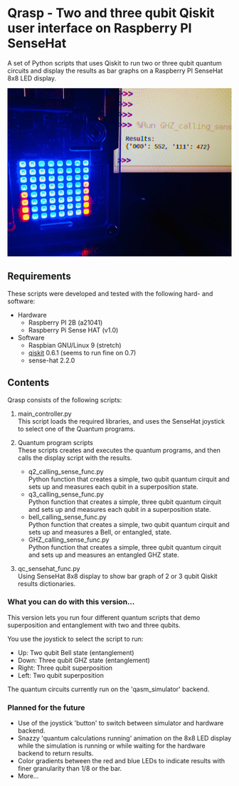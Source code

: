 # Qrasp - Two and three qubit Qiskit user interface on Raspberry PI SenseHat
A set of Python scripts that uses Qiskit to run two or three qubit quantum circuits and display the results as bar graphs on a Raspberry PI SenseHat 8x8 LED display.

![qrasp_3qubit_GHZ.jpg](qrasp_3qubit_GHZ.jpg)

## Requirements  

These scripts were developed and tested with the following hard- and software:
- Hardware
   - Raspberry PI 2B (a21041)
   - Raspberry Pi Sense HAT (v1.0)
- Software
  - Raspbian GNU/Linux 9 (stretch)
  - [qiskit](https://qiskit.org/) 0.6.1 (seems to run fine on 0.7)
  - sense-hat 2.2.0


## Contents
Qrasp consists of the following scripts:
1. main_controller.py  
This script loads the required libraries, and uses the SenseHat joystick to select one of the Quantum programs.

2. Quantum program scripts  
These scripts creates and executes the quantum programs, and then calls the display script with the results. 
   - q2_calling_sense_func.py  
Python function that creates a simple, two qubit quantum cirquit and sets up and measures each qubit in a superposition state.
   - q3_calling_sense_func.py  
Python function that creates a simple, three qubit quantum cirquit and sets up and measures each qubit in a superposition state.
   - bell_calling_sense_func.py  
Python function that creates a simple, two qubit quantum cirquit and sets up and measures a Bell, or entangled, state.
   - GHZ_calling_sense_func.py  
Python function that creates a simple, three qubit quantum cirquit and sets up and measures an entangled GHZ state.
3. qc_sensehat_func.py  
Using SenseHat 8x8 display to show bar graph of 2 or 3 qubit Qiskit results dictionaries.

### What you can do with this version...
This version lets you run four different quantum scripts that demo superposition and entanglement with two and three qubits.

You use the joystick to select the script to run: 
- Up: Two qubit Bell state (entanglement)
- Down: Three qubit GHZ state (entanglement)
- Right: Three qubit superposition
- Left: Two qubit superposition

The quantum circuits currently run on the 'qasm_simulator' backend. 

### Planned for the future
- Use of the joystick 'button' to switch between simulator and hardware backend.
- Snazzy 'quantum calculations running' animation on the 8x8 LED display while the simulation is running or while waiting for the hardware backend to return results.
- Color gradients between the red and blue LEDs to indicate results with finer granularity than 1/8 or the bar.
- More...


